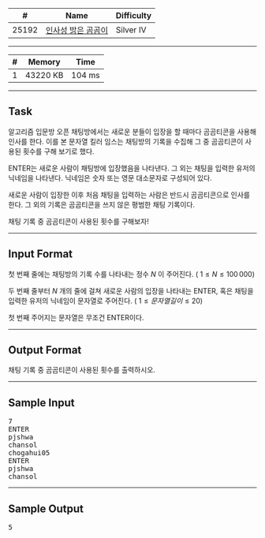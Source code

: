 | #     | Name                                                        | Difficulty |
| ----- | ----------------------------------------------------------- | ---------- |
| 25192 | [인사성 밝은 곰곰이](https://www.acmicpc.net/problem/25192) | Silver IV  |

---

| #   | Memory   | Time   |
| --- | -------- | ------ |
| 1   | 43220 KB | 104 ms |

---

## Task

알고리즘 입문방 오픈 채팅방에서는 새로운 분들이 입장을 할 때마다 곰곰티콘을 사용해 인사를 한다. 이를 본 문자열 킬러 임스는 채팅방의 기록을 수집해 그 중 곰곰티콘이 사용된 횟수를 구해 보기로 했다.

ENTER는 새로운 사람이 채팅방에 입장했음을 나타낸다. 그 외는 채팅을 입력한 유저의 닉네임을 나타낸다. 닉네임은 숫자 또는 영문 대소문자로 구성되어 있다.

새로운 사람이 입장한 이후 처음 채팅을 입력하는 사람은 반드시 곰곰티콘으로 인사를 한다. 그 외의 기록은 곰곰티콘을 쓰지 않은 평범한 채팅 기록이다.

채팅 기록 중 곰곰티콘이 사용된 횟수를 구해보자!

---

## Input Format

첫 번째 줄에는 채팅방의 기록 수를 나타내는 정수
$N$ 이 주어진다. (
$1 \le N \le 100\,000$)

두 번째 줄부터
$N$ 개의 줄에 걸쳐 새로운 사람의 입장을 나타내는 ENTER, 혹은 채팅을 입력한 유저의 닉네임이 문자열로 주어진다. (
$1 \le 문자열 길이 \le 20$)

첫 번째 주어지는 문자열은 무조건 ENTER이다.

---

## Output Format

채팅 기록 중 곰곰티콘이 사용된 횟수를 출력하시오.

---

## Sample Input

<pre>
7
ENTER
pjshwa
chansol
chogahui05
ENTER
pjshwa
chansol
</pre>

---

## Sample Output

<pre>
5
</pre>
